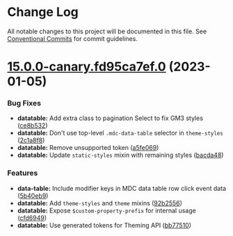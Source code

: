 # Change Log

All notable changes to this project will be documented in this file.
See [Conventional Commits](https://conventionalcommits.org) for commit guidelines.

# [15.0.0-canary.fd95ca7ef.0](https://github.com/material-components/material-components-web/compare/v14.0.0...v15.0.0-canary.fd95ca7ef.0) (2023-01-05)


### Bug Fixes

* **datatable:** Add extra class to pagination Select to fix GM3 styles ([ce8b532](https://github.com/material-components/material-components-web/commit/ce8b5326fa2f15bd4e4d0a653a37d0d1a4bbf315))
* **datatable:** Don't use top-level `.mdc-data-table` selector in `theme-styles` ([2c1a8f8](https://github.com/material-components/material-components-web/commit/2c1a8f8fdd53fd509bec519c1d92c1171c75b177))
* **datatable:** Remove unsupported token ([a5fe069](https://github.com/material-components/material-components-web/commit/a5fe069d51e80ab17ab26c902401e75fd8968509))
* **datatable:** Update `static-styles` mixin with remaining styles ([bacda48](https://github.com/material-components/material-components-web/commit/bacda4885c1f9e15eb4eba15bef2f56b329ef085))


### Features

* **data-table:** Include modifier keys in MDC data table row click event data ([5b40eb9](https://github.com/material-components/material-components-web/commit/5b40eb9886f63aa9d8e8d571fb7aedeaf3d97892))
* **datatable:** Add `theme-styles` and `theme` mixins ([92b2556](https://github.com/material-components/material-components-web/commit/92b2556cff2267b5f3e465c682b7dc032ba2be41))
* **datatable:** Expose `$custom-property-prefix` for internal usage ([cfd6949](https://github.com/material-components/material-components-web/commit/cfd69490f088d578e2a9a6d06d386212e04048bd))
* **datatable:** Use generated tokens for Theming API ([bb77510](https://github.com/material-components/material-components-web/commit/bb7751002a9f5c35137425219afb38c88d0bacc3))
